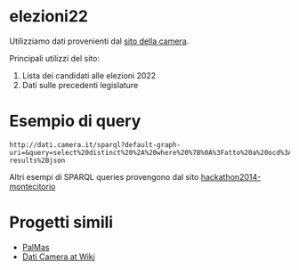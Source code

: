 # elezioni22

Utilizziamo dati provenienti dal [sito della camera](http://dati.camera.it).

Principali utilizzi del sito:
1. Lista dei candidati alle elezioni 2022
2. Dati sulle precedenti legislature

# Esempio di query

```
http://dati.camera.it/sparql?default-graph-uri=&query=select%20distinct%20%2A%20where%20%7B%0A%3Fatto%20a%20ocd%3Aatto.%0A%3Fatto%20dc%3Atitle%20%3FnomeAtto.%0A%3Flegge%20a%20ocd%3Alegge%3B%20ocd%3Arif_leg%20%3Chttp%3A%2F%2Fdati.camera.it%2Focd%2Flegislatura.rdf%2Frepubblica_17%3E.%0A%3Flegge%20ocd%3AlavoriPreparatori%20%5B%3Flavoro%20%3Fatto%5D%0A%7D&format=application%2Fsparql-results%2Bjson
```

Altri esempi di SPARQL queries provengono dal sito [hackathon2014-montecitorio](https://github.com/hackathon2014-montecitorio/sparql/wiki)

# Progetti simili

- [PalMas](https://github.com/obujor/PalMaS)
- [Dati Camera at Wiki](https://github.com/CristianCantoro/DatiCameraAtWikidata/blob/master/dati.py)

